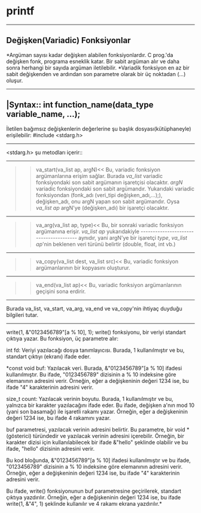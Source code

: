 # printf
----------------------------------------
Değişken(Variadic) Fonksiyonlar
----------------------------------------

*Argüman sayısı kadar değişken alabilen fonksiyonlardır. C prog.'da değişken fonk, programa esneklik katar. Bir sabit argüman alır ve daha sonra herhangi bir sayıda argüman iletilebilir. 
*Variadik fonksiyon en az bir sabit değişkenden ve ardından son parametre olarak bir üç noktadan (…) oluşur.
________
|Syntax::    int function_name(data_type variable_name, ...);
---------
İletilen bağımsız değişkenlerin değerlerine şu başlık dosyası(kütüphaneyle) erişilebilir: #include <stdarg.h>

***************************
<stdarg.h> şu metodları içerir::
***************************

>>va_start(va_list ap, argN)<<  Bu, variadic fonksiyon argümanlarına erişim sağlar. Burada *va_list* variadic fonksiyondaki son sabit argümanın işaretçisi olacaktır. *argN* variadic fonksiyondaki son sabit argümandır. 
Yukarıdaki variadic fonksiyondan (fonk_adı (veri_tipi değişken_adı,…);), değişken_adı, onu argN yapan son sabit argümandır. Oysa *va_list ap* argN'ye (değişken_adı) bir işaretçi olacaktır.

________________________
>>va_arg(va_list ap, type)<<         Bu, bir sonraki variadic fonksiyon argümanına erişir. *va_list ap* yukarıdakiyle 
--------------------------------------- aynıdır, yani  argN'ye bir işaretçi *type*, *va_list ap*'nin beklenen veri türünü belirtir (double, float, int vb.)  
_________________________________
>>va_copy(va_list dest, va_list src)<<     Bu, variadic fonksiyon argümanlarının bir kopyasını oluşturur.
-----------------------------------------------------
>>va_end(va_list ap)<<	  Bu, variadic fonksiyon argümanlarının geçişini sona erdirir.
--------------------------------

Burada va_list, va_start, va_arg, va_end ve va_copy'nin ihtiyaç duyduğu bilgileri tutar.

-----------------------------------------------------------------

write(1, &"0123456789"[a % 10], 1);
write() fonksiyonu, bir veriyi standart çıktıya yazar. Bu fonksiyon, üç parametre alır:

int fd: Veriyi yazılacağı dosya tanımlayıcısı. Burada, 1 kullanılmıştır ve bu, standart çıktıyı (ekranı) ifade eder.

*const void buf: Yazılacak veri. Burada, &"0123456789"[a % 10] ifadesi kullanılmıştır. Bu ifade, "0123456789" dizisinin a % 10 indeksine göre elemanının adresini verir. Örneğin, eğer a değişkeninin değeri 1234 ise, bu ifade "4" karakterinin adresini verir.

size_t count: Yazılacak verinin boyutu. Burada, 1 kullanılmıştır ve bu, yalnızca bir karakter yazılacağını ifade eder. Bu ifade, değişken a'nın mod 10 (yani son basamağı) ile işaretli rakamı yazar. Örneğin, eğer a değişkeninin değeri 1234 ise, bu ifade 4 rakamını yazar.

buf parametresi, yazılacak verinin adresini belirtir. Bu parametre, bir void * (gösterici) türündedir ve yazılacak verinin adresini içerebilir. Örneğin, bir karakter dizisi için kullanılabilecek bir ifade &"hello" şeklinde olabilir ve bu ifade, "hello" dizisinin adresini verir.

Bu kod bloğunda, &"0123456789"[a % 10] ifadesi kullanılmıştır ve bu ifade, "0123456789" dizisinin a % 10 indeksine göre elemanının adresini verir. Örneğin, eğer a değişkeninin değeri 1234 ise, bu ifade "4" karakterinin adresini verir.

Bu ifade, write() fonksiyonunun buf parametresine geçirilerek, standart çıktıya yazdırılır. Örneğin, eğer a değişkeninin değeri 1234 ise, bu ifade write(1, &"4", 1) şeklinde kullanılır ve 4 rakamı ekrana yazdırılır.*

